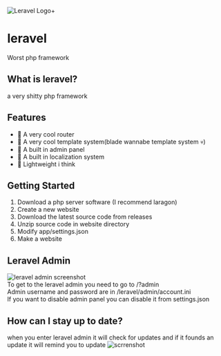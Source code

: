 ![Leravel Logo+](https://cdn.discordapp.com/attachments/989920686065725490/1097604721369423953/leravellogo.png)
# leravel
Worst php framework

## What is leravel?
a very shitty php framework

## Features
- 🧻 A very cool router
- 📜 A very cool template system(blade wannabe template system 💀)
- 🔨 A built in admin panel
- 💬 A built in localization system
- 🥋 Lightweight i think

## Getting Started
1. Download a php server software (I recommend laragon)
2. Create a new website
3. Download the latest source code from releases
4. Unzip source code in website directory
5. Modify app/settings.json
6. Make a website

## Leravel Admin
![leravel admin screenshot](https://cdn.discordapp.com/attachments/989920686065725490/1098666798129360967/image.png)
<br>
To get to the leravel admin you need to go to /?admin<br>
Admin username and password are in /leravel/admin/account.ini<br>
If you want to disable admin panel you can disable it from settings.json

## How can I stay up to date?
when you enter leravel admin it will check for updates and if it founds an update it will remind you to update
![scrrenshot](https://cdn.discordapp.com/attachments/989920686065725490/1098668180479676519/image.png)
